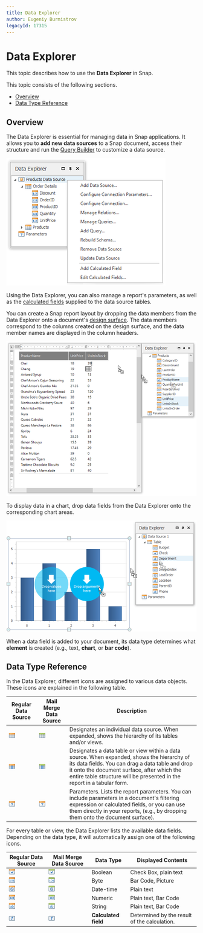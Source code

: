 ```yaml
---
title: Data Explorer
author: Eugeniy Burmistrov
legacyId: 17315
---
```

# Data Explorer
This topic describes how to use the **Data Explorer** in Snap.

This topic consists of the following sections.
* [Overview](#overview)
* [Data Type Reference](#description)

## <a name="overview"/>Overview
The Data Explorer is essential for managing data in Snap applications. It allows you to **add new data sources** to a Snap document, access their structure and run the [Query Builder](../../connect-to-data/use-the-query-builder.md) to customize a data source.

![snap-data-explorer-data-source-context-menu](../../../../images/img21372.png)

Using the Data Explorer, you can also manage a report's parameters, as well as the [calculated fields](../../connect-to-data/use-calculated-fields.md) supplied to the data source tables.

You can create a Snap report layout by dropping the data members from the Data Explorer onto a document's [design surface](design-surface.md). The data members correspond to the columns created on the design surface, and the data member names are displayed in the column headers.

![How-to-Bind-Report-to-MS-SQL-Server-09](../../../../images/img18483.png)

To display data in a chart, drop data fields from the Data Explorer onto the corresponding chart areas.

![ReportWithChart-02](../../../../images/img18288.png)

When a data field is added to your document, its data type determines what **element** is created (e.g., text, **chart**, or **bar code**).

## <a name="description"/>Data Type Reference
In the Data Explorer, different icons are assigned to various data objects. These icons are explained in the following table.

| Regular Data Source | Mail Merge Data Source | Description |
|---|---|---|
| ![snap-data-explorer-icon-dataset](../../../../images/img18794.png) | ![snap-data-explorer-icon-mail-merge-dataset](../../../../images/img21420.png) | Designates an individual data source. When expanded, shows the hierarchy of its tables and/or views. |
| ![field-list-icon-table](../../../../images/img18799.png) | ![snap-data-explorer-icon-mail-merge-data-table](../../../../images/img21421.png) | Designates a data table or view within a data source. When expanded, shows the hierarchy of its data fields. You can drag a data table and drop it onto the document surface, after which the entire table structure will be presented in the report in a tabular form. |
| ![field-list-icon-parameters](../../../../images/img18797.png) | ![field-list-icon-parameters](../../../../images/img18797.png) | Parameters. Lists the report parameters. You can include parameters in a document's filtering expression or calculated fields, or you can use them directly in your reports, (e.g., by dropping them onto the document surface). |

For every table or view, the Data Explorer lists the available data fields. Depending on the data type, it will automatically assign one of the following icons.

| Regular Data Source | Mail Merge Data Source | Data Type | Displayed Contents |
|---|---|---|---|
| ![field-list-icon-boolean](../../../../images/img18791.png) | ![snap-data-explorer-field-icon-mail-merge-boolean](../../../../images/img21425.png) | Boolean | Check Box, plain text |
| ![field-list-icon-byte](../../../../images/img18792.png) | ![snap-data-explorer-field-icon-mail-merge-byte](../../../../images/img21426.png) | Byte | Bar Code, Picture |
| ![field-list-icon-date-time](../../../../images/img18795.png) | ![snap-data-explorer-field-icon-mail-merge-date-time](../../../../images/img21428.png) | Date-time | Plain text |
| ![field-list-icon-number](../../../../images/img18796.png) | ![snap-data-explorer-field-icon-mail-merge-numeric](../../../../images/img21424.png) | Numeric | Plain text, Bar Code |
| ![field-list-icon-string](../../../../images/img18798.png) | ![snap-data-explorer-field-icon-mail-merge-string](../../../../images/img21423.png) | String | Plain text, Bar Code |
| ![field-list-icon-calculated-field](../../../../images/img18793.png) | ![field-list-icon-calculated-field](../../../../images/img18793.png) | **Calculated field** | Determined by the result of the calculation. |